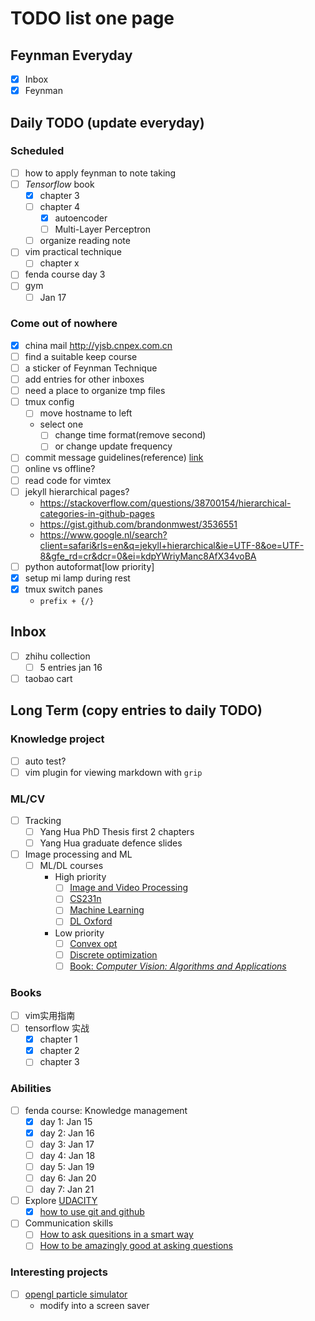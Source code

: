 # TODO list one page

## Feynman Everyday
 - [x] Inbox
 - [x] Feynman

## Daily TODO (update everyday)
### Scheduled
 - [ ] how to apply feynman to note taking
 - [ ] _Tensorflow_ book
    - [x] chapter 3
    - [ ] chapter 4
        - [x] autoencoder
        - [ ] Multi-Layer Perceptron
    - [ ] organize reading note
 - [ ] vim practical technique
    - [ ] chapter x
 - [ ] fenda course day 3
 - [ ] gym
    - [ ] Jan 17
### Come out of nowhere
 - [x] china mail http://yjsb.cnpex.com.cn
 - [ ] find a suitable keep course
 - [ ] a sticker of Feynman Technique
 - [ ] add entries for other inboxes
 - [ ] need a place to organize tmp files
 - [ ] tmux config
    - [ ] move hostname to left
    - select one
        - [ ] change time format(remove second) 
        - [ ] or change update frequency
 - [ ] commit message guidelines(reference) [link](https://gist.github.com/robertpainsi/b632364184e70900af4ab688decf6f53)
 - [ ] online vs offline?
 - [ ] read code for vimtex
 - [ ] jekyll hierarchical pages? 
    - https://stackoverflow.com/questions/38700154/hierarchical-categories-in-github-pages
    - https://gist.github.com/brandonmwest/3536551
    - https://www.google.nl/search?client=safari&rls=en&q=jekyll+hierarchical&ie=UTF-8&oe=UTF-8&gfe_rd=cr&dcr=0&ei=kdpYWriyManc8AfX34voBA
 - [ ] python autoformat[low priority]
 - [x] setup mi lamp during rest
 - [x] tmux switch panes
    - `prefix + {/}`
## Inbox
 - [ ] zhihu collection
    - [ ] 5 entries jan 16
 - [ ] taobao cart

## Long Term (copy entries to daily TODO)
### Knowledge project
 - [ ] auto test?
 - [ ] vim plugin for viewing markdown with `grip`
### ML/CV
 - [ ] Tracking
    - [ ] Yang Hua PhD Thesis first 2 chapters
    - [ ] Yang Hua graduate defence slides
 - [ ] Image processing and ML
    - [ ] ML/DL courses
        - High priority
            - [ ] [Image and Video Processing](https://www.coursera.org/learn/image-processing)
            - [ ] [CS231n](http://cs231n.stanford.edu/)
            - [ ] [Machine Learning](https://www.coursera.org/learn/machine-learning) 
            - [ ] [DL Oxford](https://www.youtube.com/watch?v=PlhFWT7vAEw&index=16&list=PLE6Wd9FR--EfW8dtjAuPoTuPcqmOV53Fu)
        - Low priority
            - [ ] [Convex opt](https://lagunita.stanford.edu/courses/Engineering/CVX101/Winter2014/about)
            - [ ] [Discrete optimization](https://www.coursera.org/learn/discrete-optimization)
            - [ ] [Book: _Computer Vision: Algorithms and Applications_](http://szeliski.org/Book/)
### Books
 - [ ] vim实用指南
 - [ ] tensorflow 实战
    - [x] chapter 1
    - [x] chapter 2
    - [ ] chapter 3
### Abilities
 - [ ] fenda course: Knowledge management
    - [x] day 1: Jan 15
    - [x] day 2: Jan 16
    - [ ] day 3: Jan 17
    - [ ] day 4: Jan 18
    - [ ] day 5: Jan 19
    - [ ] day 6: Jan 20
    - [ ] day 7: Jan 21
 - [ ] Explore [UDACITY](https://cn.udacity.com)
     - [x] [how to use git and github](https://www.udacity.com/course/how-to-use-git-and-github--ud775)
 - [ ] Communication skills
    - [ ] [How to ask quesitions in a smart way](http://www.catb.org/esr/faqs/smart-questions.html)
    - [ ] [How to be amazingly good at asking questions](http://www.lifehack.org/articles/communication/how-amazingly-good-asking-questions.html)

### Interesting projects
 - [ ] [opengl particle simulator](https://github.com/Syntaf/ParticleSimulator/blob/mGL_sync/)
    - modify into a screen saver
